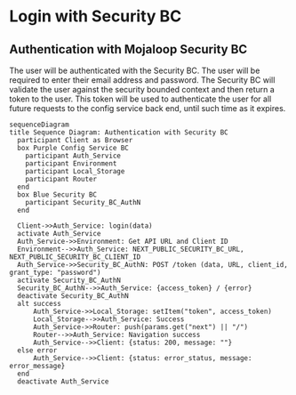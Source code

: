 <!-- SPDX-License-Identifier: Apache-2.0 -->
# Login with Security BC

## Authentication with Mojaloop Security BC

The user will be authenticated with the Security BC. The user will be required to enter their email address and password. The Security BC will validate the user against the security bounded context and then return a token to the user. This token will be used to authenticate the user for all future requests to the config service back end, until such time as it expires.

```mermaid
sequenceDiagram
title Sequence Diagram: Authentication with Security BC
  participant Client as Browser
  box Purple Config Service BC
    participant Auth_Service
    participant Environment
    participant Local_Storage
    participant Router
  end
  box Blue Security BC
    participant Security_BC_AuthN
  end

  Client->>Auth_Service: login(data)
  activate Auth_Service
  Auth_Service->>Environment: Get API URL and Client ID
  Environment-->>Auth_Service: NEXT_PUBLIC_SECURITY_BC_URL, NEXT_PUBLIC_SECURITY_BC_CLIENT_ID
  Auth_Service->>Security_BC_AuthN: POST /token (data, URL, client_id, grant_type: "password")
  activate Security_BC_AuthN
  Security_BC_AuthN-->>Auth_Service: {access_token} / {error}
  deactivate Security_BC_AuthN
  alt success
      Auth_Service->>Local_Storage: setItem("token", access_token)
      Local_Storage-->>Auth_Service: Success
      Auth_Service->>Router: push(params.get("next") || "/")
      Router-->>Auth_Service: Navigation success
      Auth_Service-->>Client: {status: 200, message: ""}
  else error
      Auth_Service-->>Client: {status: error_status, message: error_message}
  end
  deactivate Auth_Service
```
